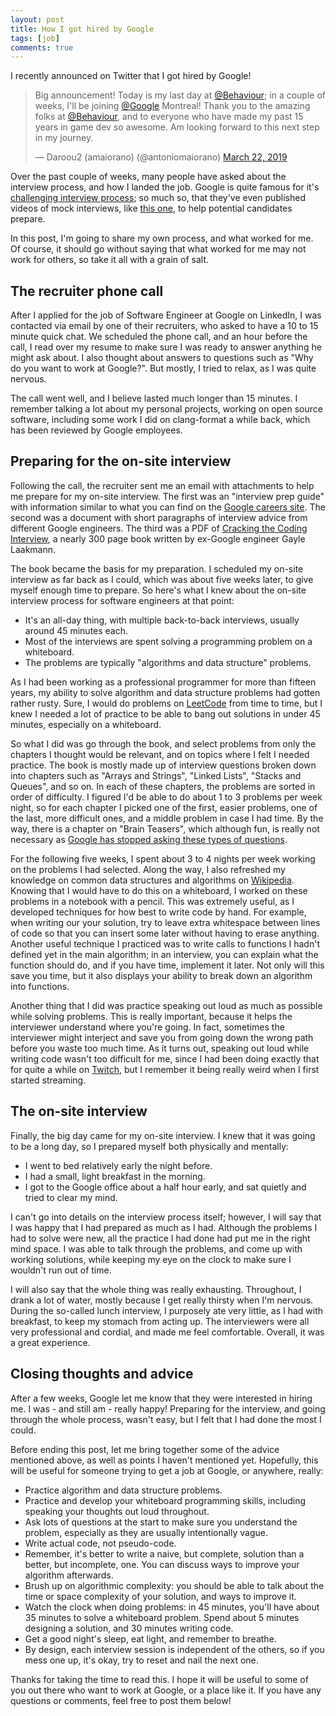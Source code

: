 ```yaml
---
layout: post
title: How I got hired by Google
tags: [job]
comments: true
---
```


I recently announced on Twitter that I got hired by Google!

<p><blockquote class="twitter-tweet" data-lang="en"><p lang="en" dir="ltr">Big announcement! Today is my last day at <a href="https://twitter.com/Behaviour?ref_src=twsrc%5Etfw">@Behaviour</a>; in a couple of weeks, I&#39;ll be joining <a href="https://twitter.com/Google?ref_src=twsrc%5Etfw">@Google</a> Montreal! Thank you to the amazing folks at <a href="https://twitter.com/Behaviour?ref_src=twsrc%5Etfw">@Behaviour</a>, and to everyone who have made my past 15 years in game dev so awesome. Am looking forward to this next step in my journey.</p>&mdash; Daroou2 (amaiorano) (@antoniomaiorano) <a href="https://twitter.com/antoniomaiorano/status/1109075728073666560?ref_src=twsrc%5Etfw">March 22, 2019</a></blockquote>
<script async src="https://platform.twitter.com/widgets.js" charset="utf-8"></script></p>

Over the past couple of weeks, many people have asked about the interview process, and how I landed the job. Google is quite famous for it's [challenging interview process](https://www.quora.com/Is-working-at-Google-as-difficult-as-its-interview-process); so much so, that they've even published videos of mock interviews, like [this one](https://www.youtube.com/watch?v=XKu_SEDAykw), to help potential candidates prepare.

In this post, I'm going to share my own process, and what worked for me. Of course, it should go without saying that what worked for me may not work for others, so take it all with a grain of salt.


## The recruiter phone call

After I applied for the job of Software Engineer at Google on LinkedIn, I was contacted via email by one of their recruiters, who asked to have a 10 to 15 minute quick chat. We scheduled the phone call, and an hour before the call, I read over my resume to make sure I was ready to answer anything he might ask about. I also thought about answers to questions such as "Why do you want to work at Google?". But mostly, I tried to relax, as I was quite nervous.

The call went well, and I believe lasted much longer than 15 minutes. I remember talking a lot about my personal projects, working on open source software, including some work I did on clang-format a while back, which has been reviewed by Google employees.


## Preparing for the on-site interview

Following the call, the recruiter sent me an email with attachments to help me prepare for my on-site interview. The first was an "interview prep guide" with information similar to what you can find on the [Google careers site](https://careers.google.com/how-we-hire/interview/). The second was a document with short paragraphs of interview advice from different Google engineers. The third was a PDF of [Cracking the Coding Interview](http://www.crackingthecodinginterview.com/), a nearly 300 page book written by ex-Google engineer Gayle Laakmann.

The book became the basis for my preparation. I scheduled my on-site interview as far back as I could, which was about five weeks later, to give myself enough time to prepare. So here's what I knew about the on-site interview process for software engineers at that point:

* It's an all-day thing, with multiple back-to-back interviews, usually around 45 minutes each.
* Most of the interviews are spent solving a programming problem on a whiteboard.
* The problems are typically "algorithms and data structure" problems.

As I had been working as a professional programmer for more than fifteen years, my ability to solve algorithm and data structure problems had gotten rather rusty. Sure, I would do problems on [LeetCode](https://leetcode.com/) from time to time, but I knew I needed a lot of practice to be able to bang out solutions in under 45 minutes, especially on a whiteboard.

So what I did was go through the book, and select problems from only the chapters I thought would be relevant, and on topics where I felt I needed practice. The book is mostly made up of interview questions broken down into chapters such as "Arrays and Strings", "Linked Lists", "Stacks and Queues", and so on. In each of these chapters, the problems are sorted in order of difficulty. I figured I'd be able to do about 1 to 3 problems per week night, so for each chapter I picked one of the first, easier problems, one of the last, more difficult ones, and a middle problem in case I had time. By the way, there is a chapter on "Brain Teasers", which although fun, is really not necessary as [Google has stopped asking these types of questions](https://www.nytimes.com/2013/06/20/business/in-head-hunting-big-data-may-not-be-such-a-big-deal.html?pagewanted=all&_r=0).

For the following five weeks, I spent about 3 to 4 nights per week working on the problems I had selected. Along the way, I also refreshed my knowledge on common data structures and algorithms on [Wikipedia](https://en.wikipedia.org/). Knowing that I would have to do this on a whiteboard, I worked on these problems in a notebook with a pencil. This was extremely useful, as I developed techniques for how best to write code by hand. For example, when writing our your solution, try to leave extra whitespace between lines of code so that you can insert some later without having to erase anything. Another useful technique I practiced was to write calls to functions I hadn't defined yet in the main algorithm; in an interview, you can explain what the function should do, and if you have time, implement it later. Not only will this save you time, but it also displays your ability to break down an algorithm into functions.

Another thing that I did was practice speaking out loud as much as possible while solving problems. This is really important, because it helps the interviewer understand where you're going. In fact, sometimes the interviewer might interject and save you from going down the wrong path before you waste too much time. As it turns out, speaking out loud while writing code wasn't too difficult for me, since I had been doing exactly that for quite a while on [Twitch](https://www.twitch.tv/daroou2), but I remember it being really weird when I first started streaming.


## The on-site interview

Finally, the big day came for my on-site interview. I knew that it was going to be a long day, so I prepared myself both physically and mentally:

* I went to bed relatively early the night before.
* I had a small, light breakfast in the morning.
* I got to the Google office about a half hour early, and sat quietly and tried to clear my mind.

I can't go into details on the interview process itself; however, I will say that I was happy that I had prepared as much as I had. Although the problems I had to solve were new, all the practice I had done had put me in the right mind space. I was able to talk through the problems, and come up with working solutions, while keeping my eye on the clock to make sure I wouldn't run out of time.

I will also say that the whole thing was really exhausting. Throughout, I drank a lot of water, mostly because I get really thirsty when I'm nervous. During the so-called lunch interview, I purposely ate very little, as I had with breakfast, to keep my stomach from acting up. The interviewers were all very professional and cordial, and made me feel comfortable. Overall, it was a great experience.


## Closing thoughts and advice

After a few weeks, Google let me know that they were interested in hiring me. I was - and still am - really happy! Preparing for the interview, and going through the whole process, wasn't easy, but I felt that I had done the most I could.

Before ending this post, let me bring together some of the advice mentioned above, as well as points I haven't mentioned yet. Hopefully, this will be useful for someone trying to get a job at Google, or anywhere, really:

* Practice algorithm and data structure problems.
* Practice and develop your whiteboard programming skills, including speaking your thoughts out loud throughout.
* Ask lots of questions at the start to make sure you understand the problem, especially as they are usually intentionally vague.
* Write actual code, not pseudo-code.
* Remember, it's better to write a naive, but complete, solution than a better, but incomplete, one. You can discuss ways to improve your algorithm afterwards.
* Brush up on algorithmic complexity: you should be able to talk about the time or space complexity of your solution, and ways to improve it.
* Watch the clock when doing problems: in 45 minutes, you'll have about 35 minutes to solve a whiteboard problem. Spend about 5 minutes designing a solution, and 30 minutes writing code.
* Get a good night's sleep, eat light, and remember to breathe.
* By design, each interview session is independent of the others, so if you mess one up, it's okay, try to reset and nail the next one.

Thanks for taking the time to read this. I hope it will be useful to some of you out there who want to work at Google, or a place like it. If you have any questions or comments, feel free to post them below!
